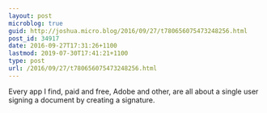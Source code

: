 ```yaml
---
layout: post
microblog: true
guid: http://joshua.micro.blog/2016/09/27/t780656075473248256.html
post_id: 34917
date: 2016-09-27T17:31:26+1100
lastmod: 2019-07-30T17:41:21+1100
type: post
url: /2016/09/27/t780656075473248256.html
---
```

Every app I find, paid and free, Adobe and other, are all about a single user signing a document by creating a signature.
